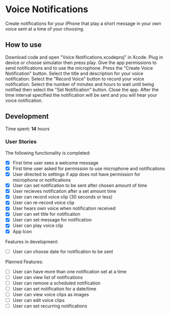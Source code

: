 # Voice Notifications
Create notifications for your iPhone that play a short message in your own voice sent at a time of your choosing.

## How to use
Download code and open "Voice Notifications.xcodeproj" in Xcode. Plug in device or choose simulator then press play. Give the app permissions to send notifications and to use the microphone. Press the "Create Voice Notification" button. Select the title and description for your voice notification. Select the "Record Voice" button to record your voice notification. Select the number of minutes and hours to wait until being notified then select the "Set Notification" button. Close the app. After the time interval specified the notification will be sent and you will hear your voice notification.

## Development
Time spent: **14** hours

### User Stories

The following functionality is completed:

- [x] First time user sees a welcome message
- [x] First time user asked for permission to use microphone and notifications
- [x] User directed to settings if app does not have permission for microphone or notifications
- [x] User can set notification to be sent after chosen amount of time
- [x] User recieves notification after a set amount time
- [x] User can record voice clip (30 seconds or less)
- [x] User can re-record voice clip
- [x] User hears own voice when notification received
- [x] User can set title for notification
- [x] User can set message for notification
- [x] User can play voice clip
- [x] App Icon

Features in development:
- [ ] User can choose date for notification to be sent

Planned Features:

- [ ] User can have more than one notification set at a time
- [ ] User can view list of notifications
- [ ] User can remove a scheduled notification
- [ ] User can set notification for a date/time
- [ ] User can view voice clips as images
- [ ] User can edit voice clips
- [ ] User can set recurring notifications
